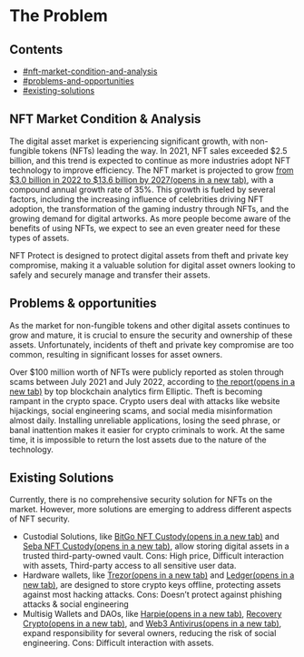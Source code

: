 # The Problem

## Contents

* [#nft-market-condition-and-analysis](the-problem.md#nft-market-condition-and-analysis "mention")
* [#problems-and-opportunities](the-problem.md#problems-and-opportunities "mention")
* [#existing-solutions](the-problem.md#existing-solutions "mention")

## NFT Market Condition & Analysis

The digital asset market is experiencing significant growth, with non-fungible tokens (NFTs) leading the way. In 2021, NFT sales exceeded $2.5 billion, and this trend is expected to continue as more industries adopt NFT technology to improve efficiency. The NFT market is projected to grow [from $3.0 billion in 2022 to $13.6 billion by 2027(opens in a new tab)](https://www.globenewswire.com/news-release/2022/05/13/2442960/0/en/The-global-NFT-market-size-is-expected-to-grow-from-USD-3-0-billion-in-2022-to-USD-13-6-billion-by-2027-at-a-Compound-Annual-Growth-Rate-CAGR-of-35-0-from-2022-to-2027.html), with a compound annual growth rate of 35%. This growth is fueled by several factors, including the increasing influence of celebrities driving NFT adoption, the transformation of the gaming industry through NFTs, and the growing demand for digital artworks. As more people become aware of the benefits of using NFTs, we expect to see an even greater need for these types of assets.

NFT Protect is designed to protect digital assets from theft and private key compromise, making it a valuable solution for digital asset owners looking to safely and securely manage and transfer their assets.

## Problems & opportunities

As the market for non-fungible tokens and other digital assets continues to grow and mature, it is crucial to ensure the security and ownership of these assets. Unfortunately, incidents of theft and private key compromise are too common, resulting in significant losses for asset owners.

Over $100 million worth of NFTs were publicly reported as stolen through scams between July 2021 and July 2022, according to [the report(opens in a new tab)](https://www.elliptic.co/hubfs/NFT%20Report%202022.pdf) by top blockchain analytics firm Elliptic. Theft is becoming rampant in the crypto space. Crypto users deal with attacks like website hijackings, social engineering scams, and social media misinformation almost daily. Installing unreliable applications, losing the seed phrase, or banal inattention makes it easier for crypto criminals to work. At the same time, it is impossible to return the lost assets due to the nature of the technology.

## Existing Solutions

Currently, there is no comprehensive security solution for NFTs on the market. However, more solutions are emerging to address different aspects of NFT security.

* Custodial Solutions, like [BitGo NFT Custody(opens in a new tab)](https://www.bitgo.com/newsroom/press-releases/bitgo-launches-first-nft-comprehensive-custody-solution-for-US-institutions) and [Seba NFT Custody(opens in a new tab)](https://www.seba.swiss/factsheets/seba-bank-factsheet-nft-custody.pdf), allow storing digital assets in a trusted third-party-owned vault. Cons: High price, Difficult interaction with assets, Third-party access to all sensitive user data.
* Hardware wallets, like [Trezor(opens in a new tab)](https://trezor.io/) and [Ledger(opens in a new tab)](https://www.ledger.com/), are designed to store crypto keys offline, protecting assets against most hacking attacks. Cons: Doesn’t protect against phishing attacks & social engineering
* Multisig Wallets and DAOs, like [Harpie(opens in a new tab)](https://harpie.io/), [Recovery Crypto(opens in a new tab)](https://recovercrypto.tech/), and [Web3 Antivirus(opens in a new tab)](https://web3antivirus.io/), expand responsibility for several owners, reducing the risk of social engineering. Cons: Difficult interaction with assets.
